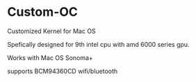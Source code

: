 # Custom-OC
Customized Kernel for Mac OS 

Spefically designed for 9th intel cpu with amd 6000 series gpu.

Works with Mac OS Sonoma+

supports BCM94360CD wifi/bluetooth
